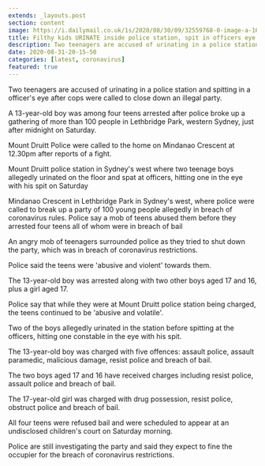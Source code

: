 ```yaml
---
extends: _layouts.post
section: content
image: https://i.dailymail.co.uk/1s/2020/08/30/09/32559768-0-image-a-16_1598774996177.jpg 
title: Filthy kids URINATE inside police station, spit in officers eye after being arrested over party 
description: Two teenagers are accused of urinating in a police station and spitting in a  officers eye after police were called to close down an illegal coronavirus party. 
date: 2020-08-31-20-15-50 
categories: [latest, coronavirus] 
featured: true 
--- 
```

Two teenagers are accused of urinating in a police station and spitting in a officer's eye after cops were called to close down an illegal party.

A 13-year-old boy was among four teens arrested after police broke up a gathering of more than 100 people in Lethbridge Park, western Sydney, just after midnight on Saturday. 

Mount Druitt Police were called to the home on Mindanao Crescent at 12.30pm after reports of a fight.

Mount Druitt police station in Sydney's west where two teenage boys allegedly urinated on the floor and spat at officers, hitting one in the eye with his spit on Saturday

Mindanao Crescent in Lethbridge Park in Sydney's west, where police were called to break up a party of 100 young people allegedly in breach of coronavirus rules. Police say a mob of teens abused them before they arrested four teens all of whom were in breach of bail

An angry mob of teenagers surrounded police as they tried to shut down the party, which was in breach of coronavirus restrictions. 

 Police said the teens were 'abusive and violent' towards them.

The 13-year-old boy was arrested along with two other boys aged 17 and 16, plus a girl aged 17. 

Police say that while they were at Mount Druitt police station being charged, the teens continued to be 'abusive and volatile'.

Two of the boys allegedly urinated in the station before spitting at the officers, hitting one constable in the eye with his spit.

The 13-year-old boy was charged with five offences: assault police, assault paramedic, malicious damage, resist police and breach of bail.  

The two boys aged 17 and 16 have received charges including resist police, assault police and breach of bail.

The 17-year-old girl was charged with drug possession, resist police, obstruct police and breach of bail. 

All four teens were refused bail and were scheduled to appear at an undisclosed children's court on Saturday morning.

Police are still investigating the party and said they expect to fine the occupier for the breach of coronavirus restrictions.   


